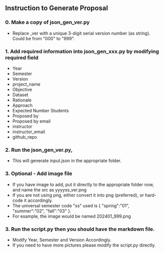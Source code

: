 ## Instruction to Generate Proposal

### 0. Make a copy of json_gen_ver.py 
- Replace _ver with a unique 3-digit serial version number (as string). Could be from "000" to "999".
### 1. Add required information into json_gen_xxx.py by modifying required field
- Year
- Semester
- Version
- project_name
- Objective
- Dataset
- Rationale
- Approach
- Expected Number Students
- Proposed by
- Proposed by email
- instructor
- instructor_email
- github_repo
### 2. Run the  json_gen_ver.py, 
- This will generate input.json in the appropriate folder.
### 3. Optional - Add image file
- If you have image to add, put it directly to the appropriate folder now, and name the src as yyyyss_ver.png
- If you are not using png, either convert it into png (preferred), or hard-code it accordingly.
- The universal semester code "ss" used is { "spring":"01", "summer":"02", "fall":"03" }.
- For example, the image would be named 202401_999.png
### 3. Run the  script.py then you should have the markdown file.
- Modify Year, Semester and Version Accordingly.
- If you need to have more pictures please modify the script.py directly.
